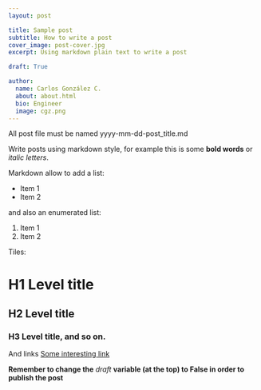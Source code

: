 ```yaml
---
layout: post

title: Sample post
subtitle: How to write a post
cover_image: post-cover.jpg
excerpt: Using markdown plain text to write a post

draft: True

author:
  name: Carlos González C.
  about: about.html
  bio: Engineer
  image: cgz.png
--- 
```


All post file must be named yyyy-mm-dd-post_title.md

Write posts using markdown style, for example this is some **bold words** or
*italic letters*.
 
Markdown allow to add a list:

* Item 1
* Item 2

and also an enumerated list:

1. Item 1
2. Item 2

Tiles:

# H1 Level title
## H2 Level title
### H3 Level title, and so on.

And links
[Some interesting link](http:interesting.link)

**Remember to change the** *draft* **variable (at the top) to False in order to publish the post**